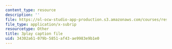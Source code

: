 ```yaml
---
content_type: resource
description: ''
file: https://ol-ocw-studio-app-production.s3.amazonaws.com/courses/res-6-006-video-demonstrations-in-lasers-and-optics-spring-2008/34302a61079b5851af43ae9983e9b1e0_IZGnYe7BUms.vtt
file_type: application/x-subrip
resourcetype: Other
title: 3play caption file
uid: 34302a61-079b-5851-af43-ae9983e9b1e0
---
```

